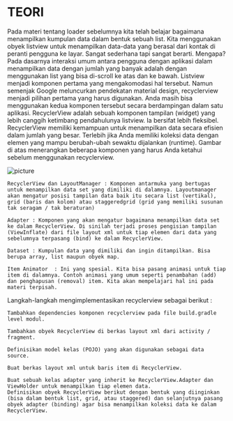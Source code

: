 # TEORI
Pada materi tentang loader sebelumnya kita telah belajar bagaimana menampilkan kumpulan data dalam bentuk sebuah list. Kita menggunakan obyek listview untuk menampilkan data-data yang berasal dari kontak di peranti pengguna ke layar.
Sangat sederhana tapi sangat berarti. Mengapa? Pada dasarnya interaksi umum antara pengguna dengan aplikasi dalam menampilkan data dengan jumlah yang banyak adalah dengan menggunakan list yang bisa di-scroll ke atas dan ke bawah.
Listview menjadi komponen pertama yang mengakomodasi hal tersebut. Namun semenjak Google meluncurkan pendekatan material design, recyclerview menjadi pilihan pertama yang harus digunakan. Anda masih bisa menggunakan kedua komponen tersebut secara berdampingan dalam satu aplikasi.
RecyclerView adalah sebuah komponen tampilan (widget) yang lebih canggih ketimbang pendahulunya listview. Ia bersifat lebih fleksibel. RecyclerView memiliki kemampuan untuk menampilkan data secara efisien dalam jumlah yang besar. Terlebih jika Anda memiliki koleksi data dengan elemen yang mampu berubah-ubah sewaktu dijalankan (runtime).
Gambar di atas menerangkan beberapa komponen yang harus Anda ketahui sebelum menggunakan recyclerview.

![picture](http://stash.xxxxxx.com/projects/zzzzz/img/abc.png)

    RecyclerView dan LayoutManager : Komponen antarmuka yang bertugas untuk menampilkan data set yang dimiliki di dalamnya. Layoutmanager akan mengatur posisi tampilan data baik itu secara list (vertikal), grid (baris dan kolom) atau staggeredgrid (grid yang memiliki susunan tak seragam / tak beraturan)

    Adapter : Komponen yang akan mengatur bagaimana menampilkan data set ke dalam RecyclerView. Di sinilah terjadi proses pengisian tampilan (ViewInflate) dari file layout xml untuk tiap elemen dari data yang sebelumnya terpasang (bind) ke dalam RecyclerView.

    Dataset : Kumpulan data yang dimiliki dan ingin ditampilkan. Bisa berupa array, list maupun obyek map.

    Item Animator  : Ini yang spesial. Kita bisa pasang animasi untuk tiap item di dalamnya. Contoh animasi yang umum seperti penambahan (add) dan penghapusan (removal) item. Kita akan mempelajari hal ini pada materi terpisah.


Langkah-langkah mengimplementasikan recyclerview sebagai berikut :

    Tambahkan dependencies komponen recyclerview pada file build.gradle  level modul.

    Tambahkan obyek RecyclerView di berkas layout xml dari activity / fragment.

    Definisikan model kelas (POJO) yang akan digunakan sebagai data source.

    Buat berkas layout xml untuk baris item di RecyclerView.

    Buat sebuah kelas adapter yang inherit ke RecyclerView.Adapter dan ViewHolder untuk menampilkan tiap elemen data.
    Definisikan obyek RecyclerView berikut dengan bentuk yang diinginkan (bisa dalam bentuk list, grid, atau staggered) dan selanjutnya pasang obyek adapter (binding) agar bisa menampilkan koleksi data ke dalam RecyclerView.

